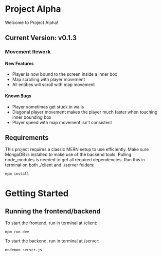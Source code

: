 # Project Alpha

Welcome to Project Alpha!

## Current Version: v0.1.3

### Movement Rework

#### New Features

- Player is now bound to the screen inside a inner box
- Map scrolling with player movement
- All entities will scroll with map movement

#### Known Bugs

- Player sometimes get stuck in walls
- Diagonal player movement makes the player much faster when touching inner bounding box
- Player speed with map movement isn't consistent

## Requirements

This project requires a classic MERN setup to use efficiently.
Make sure MongoDB is installed to make use of the backend tools.
Pulling node_modules is needed to get all required dependencies.
Run this in terminal on both ./client and ./server folders:

```
npm install
```

# Getting Started

## Running the frontend/backend

To start the frontend, run in terminal at /client:

```
npm run dev
```

To start the backend, run in terminal at /server:

```
nodemon server.js
```
